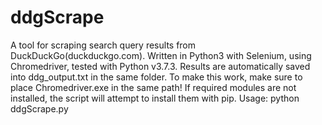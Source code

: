 # ddgScrape
A tool for scraping search query results from DuckDuckGo(duckduckgo.com).
Written in Python3 with Selenium, using Chromedriver, tested with Python v3.7.3.
Results are automatically saved into ddg_output.txt in the same folder.
To make this work, make sure to place Chromedriver.exe in the same path!
If required modules are not installed, the script will attempt to install them with pip.
Usage:
python ddgScrape.py <search term> <amount of results>

